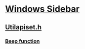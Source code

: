 # [Windows Sidebar](../_sidebar/index.md)
## [Utilapiset.h](index.md)
### [Beep function](../utilapiset/nf-utilapiset-beep.md)
